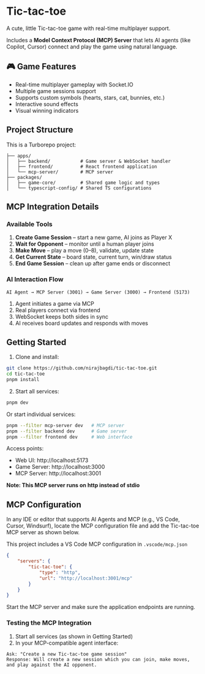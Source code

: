 # Tic-tac-toe

A cute, little Tic-tac-toe game with real-time multiplayer support.

Includes a **Model Context Protocol (MCP) Server** that lets AI agents (like Copilot, Cursor) connect and play the game using natural language.

## 🎮 Game Features

-   Real-time multiplayer gameplay with Socket.IO
-   Multiple game sessions support
-   Supports custom symbols (hearts, stars, cat, bunnies, etc.)
-   Interactive sound effects
-   Visual winning indicators

## Project Structure

This is a Turborepo project:

```
├── apps/
│   ├── backend/           # Game server & WebSocket handler
│   ├── frontend/          # React frontend application
│   └── mcp-server/        # MCP server
├── packages/
│   ├── game-core/         # Shared game logic and types
│   └── typescript-config/ # Shared TS configurations
```

## MCP Integration Details

### Available Tools

1. **Create Game Session** – start a new game, AI joins as Player X
2. **Wait for Opponent** – monitor until a human player joins
3. **Make Move** – play a move (0–8), validate, update state
4. **Get Current State** – board state, current turn, win/draw status
5. **End Game Session** – clean up after game ends or disconnect

### AI Interaction Flow

```
AI Agent → MCP Server (3001) → Game Server (3000) → Frontend (5173)
```

1. Agent initiates a game via MCP
2. Real players connect via frontend
3. WebSocket keeps both sides in sync
4. AI receives board updates and responds with moves

## Getting Started

1. Clone and install:

```bash
git clone https://github.com/nirajbagdi/tic-tac-toe.git
cd tic-tac-toe
pnpm install
```

2. Start all services:

```bash
pnpm dev
```

Or start individual services:

```bash
pnpm --filter mcp-server dev   # MCP server
pnpm --filter backend dev      # Game server
pnpm --filter frontend dev     # Web interface
```

Access points:

-   Web UI: http://localhost:5173
-   Game Server: http://localhost:3000
-   MCP Server: http://localhost:3001

**Note: This MCP server runs on http instead of stdio**

## MCP Configuration

In any IDE or editor that supports AI Agents and MCP (e.g., VS Code, Cursor, Windsurf), locate the MCP configuration file and add the Tic-tac-toe MCP server as shown below.

This project includes a VS Code MCP configuration in `.vscode/mcp.json`

```json
{
    "servers": {
        "tic-tac-toe": {
            "type": "http",
            "url": "http://localhost:3001/mcp"
        }
    }
}
```

Start the MCP server and make sure the application endpoints are running.

### Testing the MCP Integration

1. Start all services (as shown in Getting Started)
2. In your MCP-compatible agent interface:

```
Ask: "Create a new Tic-tac-toe game session"
Response: Will create a new session which you can join, make moves, and play against the AI opponent.
```
